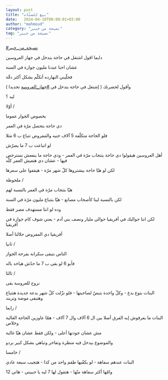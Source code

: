 ```yaml
---
layout: post
title: "بيع للستّات"
date:   2024-04-10T00:00:01+03:00
author: "mahmoud"
category: "نصيحة من خبير"
tag: "نصيحة من خبير"
---
```



[<u>\#نصيحة\_من\_خبير</u>](https://www.facebook.com/hashtag/%D9%86%D8%B5%D9%8A%D8%AD%D8%A9_%D9%85%D9%86_%D8%AE%D8%A8%D9%8A%D8%B1?__eep__=6&__cft__%5b0%5d=AZU8Uwq-aXU_t-T7CgUSjaVvLg9obRpq3gLeyoQPAk_x7yiwAYB-_CyjSeofjB3-k8td1rDQGoGfyFiDF8bDR163blfJzlFHv_tYe8PUbJ6i85EQCmRf8ANSx6ZwfpX8W3bOesGI0m4bl5BR8ac_Y4A2PhrwfXJwkDn-Vb2-d8TovoOafw089KGs-A0NlaHG7Kc&__tn__=*NK-R)




دايما اقول اشتغل في حاجة بتدخل في جهاز العروسين

عشان احنا عندنا مليون جوازة في السنة




فخلّيني النهارده أتكلّم بشكل أكثر دقّة

وأقول لحضرتك ( إشتغل في حاجة بتدخل في
[<u>\#جهاز\_العروسة</u>](https://www.facebook.com/hashtag/%D8%AC%D9%87%D8%A7%D8%B2_%D8%A7%D9%84%D8%B9%D8%B1%D9%88%D8%B3%D8%A9?__eep__=6&__cft__%5b0%5d=AZU8Uwq-aXU_t-T7CgUSjaVvLg9obRpq3gLeyoQPAk_x7yiwAYB-_CyjSeofjB3-k8td1rDQGoGfyFiDF8bDR163blfJzlFHv_tYe8PUbJ6i85EQCmRf8ANSx6ZwfpX8W3bOesGI0m4bl5BR8ac_Y4A2PhrwfXJwkDn-Vb2-d8TovoOafw089KGs-A0NlaHG7Kc&__tn__=*NK-R)
تحديدا )




ليه ؟




أوّلا /

بخصوص الجواز عموما

دي حاجة بتحصل مرّة في العمر

فلو الحاجة متكلّفة 5 آلاف جنيه والمفروض تتباع ب 6
مثلا

لو اتباعت ب 7 ما يضرّش




أهل العروسين هيقولوا دي حاجة بتتجاب مرّة في العمر - ودي
حاجة ما ينفعش نسترخص فيها - عشان دي هتعيش العمر كلّه

لكن لو هيّا حاجة بيشتروها كلّ شهر مرّة - هيقفوا على
سعرها




ملحوظة /

هيّا بتتجاب مرّة في العمر بالنسبة لهم

لكن بالنسبة لينا كأصحاب مصانع - هيّا بتتباع مليون مرّة في
السنة




وده لو انتا مستهدف مصر فقط

لكن انتا حواليك في أفريقيا حوالي مليار ونصف بني آدم -
يعني شوف كام جوازة في أفريقيا

أفريقيا دي المفروض حلالنا أصلا




ثانيا /

الناس بتبقى سكرانة بفرحة الجواز

فأبو 6 لو بقى ب 7 ما حدّش هياخد باله




ثالثا /

نروح للعروسة بقى

البنات بتوع بدع - وكلّ واحدة بتبصّ لصاحبتها - فلو نزّلت كلّ
شهر بدعة جديدة هتتباع وهتبقى موضة وتريند




رابعا /

البنات ما يعرفوش إيه الفرق أصلا بين ال 6 آلاف وال 7
آلاف - همّا عاوزين الحاجة الغالية وخلاص

مش عشان جودتها أعلى - ولكن فقط عشان هيّا غالبة

والموضوع بيدخل فيه منظرة وتفاخر وتباهي بشكل كبير
بردو




خامسا /

البنات عندهم سفاهة - لو يكفّيها طقم واحد من كذا - هتجيب
سبعة عادي

وامّها أكثر سفاهة منّها - هتقول لها 7 ليه يا حبيبتي - هاتي
12
